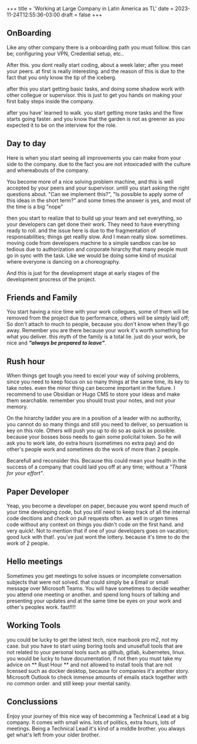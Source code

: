+++
title = 'Working at Large Company in Latin America as TL'
date = 2023-11-24T12:55:36-03:00
draft = false
+++

## OnBoarding 

Like any other company there is a onboarding path you must follow. this can be; configuring your VPN, Credential setup,
etc..

After this. you dont really start coding, about a week later; after you meet your peers. at first is really interesting.
and the reason of this is due to the fact that you only know the tip of the iceberg.

after this you start getting basic tasks, and doing some shadow work with other collegue or supervisor. this is just to
get you hands on making your first baby steps inside the company.

after you have' learned to walk. you start getting more tasks and the flow starts going faster. and you know that the
garden is not as greener as you expected it to be on the interview for the role.

## Day to day 

Here is when you start seeing all improvements you can make from your side to the company. due to the fact you are not
intoxicaded with the culture and whereabouts of the company.

You become more of a nice solving problem machine, and this is well accepted by your peers and your supervisor. untill
you start asking the right questions about. "Can we implement this?", "Is possible to apply some of this ideas in the
short term?" and some times the answer is yes, and most of the time is a big "nope" 

then you start to realize that to build up your team and set everything, so your developers can get done their work.
They need to have everything ready to roll. and the issue here is due to the fragmentation of responsabilities; things
get reallly slow. And I mean really slow. sometimes. moving code from developers machine to a simple sandbox can be so
tedious due to authorization and corporate hirarchy that many people must go in sync with the task. Like we would be
doing some kind of musical where everyone is dancing on a choreography.

And this is just for the development stage at early stages of the development procress of the project.

## Friends and Family
You start having a nice time with your work collegues, some of them will be removed from the project due to performance,
others will be simply laid off; So don't attach to much to people, because you don't know when they'll go away. Remember
you are there because your work it's worth something for what you deliver. this myth of the family is a total lie. just
do your work, be nice and ***"always be prepared to leave"***.


## Rush hour
When things get tough you need to excel your way of solving problems, since you need to keep focus on so many things at
the same time, its key to take notes. even the minor thing can become important in the future. I recommend to use
Obsidian or Hugo CMS to store your ideas and make them searchable. remember you should trust your notes, and not your
memory.

On the hirarchy ladder you are in a position of a leader with no authority, you cannot do so many things and still you
need to deliver, so persuation is key on this role. Others will push you up to do so as quick as possible. because your bosses boss needs to gain some policital
token. So he will ask you to work late, do extra hours (sometimes no extra pay) and do other's people work
and sometimes do the work of more than 2 people.

Becarefull and reconsider this. Because this could mean your health in the success of a company that could laid you off
at any time; without a *"Thank for your effort"*.

## Paper Developer
Yeap, you become a developer on paper, because you wont spend much of your time developing code, but you still need to
keep track of all the internal code decitions and check on pull requests often. as well in urgen times code without any
context on things you didn't code on the first hand. and very quick!. Not to mention that if one of your developers goes
on vacation; good luck with that!. you've just wont the lottery. because it's time to do the work of 2 people.

## Hello meetings
Sometimes you get meetings to solve issues or incomplete conversation subjects that were not solved. that could simply
be a Email or small message over Microsoft Teams. You will have sometimes to decide weather you attend one meeting or
another. and spend long hours of talking and presenting your updates and at the same time be eyes on your work and
other's peoples work. fast!!!!

## Working Tools
you could be lucky to get the latest tech, nice macbook pro m2, not my case. but you have to start using boring tools
and unusefull tools that are not related to your personal tools such as github, gitlab, kubernetes, linux. you would be
lucky to have documentation. if not then you must take my advice on ** Rust Hour ** and not allowed to install tools
that are not licensed such as docker desktop, because for companies it's another story. Microsoft Outlook to check
inmense amounts of emails stack together with no common order. and still keep your mental sanity. 


## Conclussions

Enjoy your journey of this nice way of becomming a Technical Lead at a big company. It comes with small wins. lots of
politics, extra hours, lots of meetings. Being a Technical Lead it's kind of a middle brother. you always get what's
left from your older brother.


